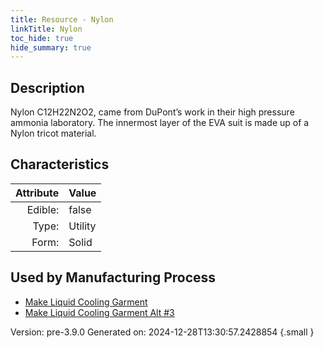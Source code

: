 ```yaml
---
title: Resource - Nylon
linkTitle: Nylon
toc_hide: true
hide_summary: true
---
```


## Description
 Nylon C12H22N2O2, came from DuPont’s work in &#10;&#9;&#9;their high pressure ammonia laboratory. The innermost layer of the EVA suit is made up of a &#10;&#9;&#9;Nylon tricot material.

## Characteristics

| Attribute      | Value |
|--------:|:------|
|Edible:|false|
|Type:|Utility|
|Form:|Solid|
 

## Used by Manufacturing Process

- [Make Liquid Cooling Garment](/docs/definitions/process/make-liquid-cooling-garment)
- [Make Liquid Cooling Garment Alt #3](/docs/definitions/process/make-liquid-cooling-garment-alt--3)


    

Version: pre-3.9.0 Generated on: 2024-12-28T13:30:57.2428854
{.small }
